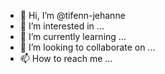 - 👋 Hi, I’m @tifenn-jehanne
- 👀 I’m interested in ...
- 🌱 I’m currently learning ...
- 💞️ I’m looking to collaborate on ...
- 📫 How to reach me ...

<!---
tifenn-jehanne/tifenn-jehanne is a ✨ special ✨ repository because its `README.md` (this file) appears on your GitHub profile.
You can click the Preview link to take a look at your changes.
--->
